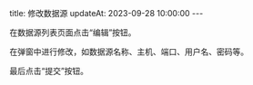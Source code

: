 title: 修改数据源 updateAt: 2023-09-28 10:00:00 ---

在数据源列表页面点击“编辑”按钮。

在弹窗中进行修改，如数据源名称、主机、端口、用户名、密码等。

最后点击“提交”按钮。

